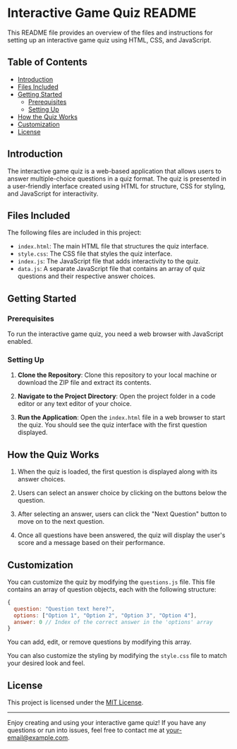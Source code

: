 # Interactive Game Quiz README

This README file provides an overview of the files and instructions for setting up an interactive game quiz using HTML, CSS, and JavaScript.

## Table of Contents

- [Introduction](#introduction)
- [Files Included](#files-included)
- [Getting Started](#getting-started)
  - [Prerequisites](#prerequisites)
  - [Setting Up](#setting-up)
- [How the Quiz Works](#how-the-quiz-works)
- [Customization](#customization)
- [License](#license)

## Introduction

The interactive game quiz is a web-based application that allows users to answer multiple-choice questions in a quiz format. The quiz is presented in a user-friendly interface created using HTML for structure, CSS for styling, and JavaScript for interactivity.

## Files Included

The following files are included in this project:

- `index.html`: The main HTML file that structures the quiz interface.
- `style.css`: The CSS file that styles the quiz interface.
- `index.js`: The JavaScript file that adds interactivity to the quiz.
- `data.js`: A separate JavaScript file that contains an array of quiz questions and their respective answer choices.

## Getting Started

### Prerequisites

To run the interactive game quiz, you need a web browser with JavaScript enabled.

### Setting Up

1. **Clone the Repository**: Clone this repository to your local machine or download the ZIP file and extract its contents.

2. **Navigate to the Project Directory**: Open the project folder in a code editor or any text editor of your choice.

3. **Run the Application**: Open the `index.html` file in a web browser to start the quiz. You should see the quiz interface with the first question displayed.

## How the Quiz Works

1. When the quiz is loaded, the first question is displayed along with its answer choices.

2. Users can select an answer choice by clicking on the buttons below the question.

3. After selecting an answer, users can click the "Next Question" button to move on to the next question.

4. Once all questions have been answered, the quiz will display the user's score and a message based on their performance.

## Customization

You can customize the quiz by modifying the `questions.js` file. This file contains an array of question objects, each with the following structure:

```javascript
{
  question: "Question text here?",
  options: ["Option 1", "Option 2", "Option 3", "Option 4"],
  answer: 0 // Index of the correct answer in the 'options' array
}
```

You can add, edit, or remove questions by modifying this array.

You can also customize the styling by modifying the `style.css` file to match your desired look and feel.

## License

This project is licensed under the [MIT License](LICENSE).

---

Enjoy creating and using your interactive game quiz! If you have any questions or run into issues, feel free to contact me at [your-email@example.com](mailto:adedamola.ajasa@student.moringaschool.com).